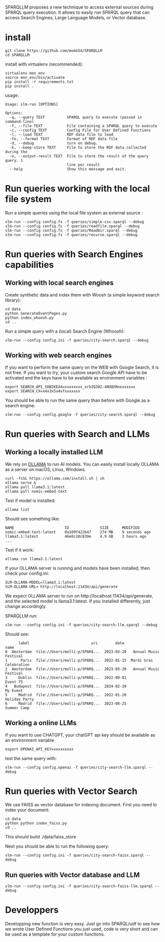 SPARQLLM proposes a new technique to access external sources during SPARQL query execution.
It allows to easily run SPARQL query that can access Search Engines, Large Language Models, or Vector database. 


# install

```
git clone https://github.com/momo54/SPARQLLM
cd SPARQLLM
```

install with virtualenv (recommended):
```
virtualenv mon_env
source mon_env/bin/activate
pip install -r requirements.txt
pip install .
```

usage:
```
Usage: slm-run [OPTIONS]

Options:
  -q, --query TEXT          SPARQL query to execute (passed in command-line)
  -f, --file TEXT           File containing a SPARQL query to execute
  -c, --config TEXT         Config File for User Defined Functions
  -l, --load TEXT           RDF data file to load
  -fo, --format TEXT        Format of RDF data file
  -d, --debug               turn on debug.
  -k, --keep-store TEXT     File to store the RDF data collected during the
  -o, --output-result TEXT  File to store the result of the query query. 1
                            line per result
  --help                    Show this message and exit.
```



# Run queries working with the local file system


Run a simple queries using the local file system as external source :
```
slm-run --config config.fs -f queries/simple-csv.sparql --debug
slm-run --config config.fs -f queries/readfile.sparql --debug
slm-run --config config.fs -f queries/ReadDir.sparql --debug
slm-run --config config.fs -f queries/recurse.sparql --debug
```

# Run queries with Search Engines capabilities



## Working with local search engines
Create synthetic data and index them with Woosh (a simple keyword search library):
```
cd data
python GenerateEventPages.py
python index_whoosh.py
cd .. 
```

Run a simple query with a (local) Search Engine (Whoosh):
```
slm-run --config config.ini -f queries/city-search.sparql --debug
```

## Working with web search engines

If you want to perform the same query on the WEB with Google Search, 
it is not free. If you want to try, your custom search Google API have
to be  activated and  the keys have to be available as environment variables :
```
export SEARCH_API_SOBIKE44=xxxxxxxx_orbIQ302-4NOQhRnxxxxxxx
export SEARCH_CX=x4x3x5x4xfxxxxxxx
```

You should be able to run the same query than before with Google
as a search engine.
```
slm-run --config config.google -f queries/city-search.sparql --debug
```


# Run queries with Search and LLMs

## Working a locally installed LLM

We rely on [OLLAMA](https://ollama.com/) to run AI models. You can easily install locally OLLAMA as a server on macOS, Linux, Windows.

```
curl -fsSL https://ollama.com/install.sh | sh
ollama serve &
ollama pull llama3.1:latest
ollama pull nomic-embed-text
```

Test if model is installed:
```
ollama list
```

Should see something like:
```
NAME                       ID              SIZE      MODIFIED      
nomic-embed-text:latest    0a109f422b47    274 MB    9 seconds ago    
llama3.1:latest            46e0c10c039e    4.9 GB    3 hours ago 
...
```

Test if it work:
```
ollama run llama3.1:latest
```


If your OLLAMA server is running and models have been installed, then check your config.ini:
```
SLM-OLLAMA-MODEL=llama3.1:latest
SLM-OLLAMA-URL= http://localhost:11434/api/generate
```
We expect OLLAMA server to run on http://localhost:11434/api/generate, and the selected model is llama3.1:latest. If you installed differently, just change accordingly.


SPARQLLM  run:
```
slm-run --config config.ini -f queries/city-search-llm.sparql --debug
```

Should see:
```
      label                            uri        date                    name
0  Amsterdam  file://Users/molli-p/SPARQ...  2023-03-20   Annual Music Festival
1      Paris  file://Users/molli-p/SPARQ...  2022-01-15  Mardi Gras Celebration
2  Amsterdam  file://Users/molli-p/SPARQ...  2023-03-20   Annual Music Festival
3     Dublin  file://Users/molli-p/SPARQ...  2022-09-01                Event 75
4   Budapest  file://Users/molli-p/SPARQ...  2024-02-20                My Event
5     Madrid  file://Users/molli-p/SPARQ...  2022-01-20           Holiday Party
6     Madrid  file://Users/molli-p/SPARQ...  2023-08-25             Summer Camp
```

## Working a online LLMs

If you want to use CHATGPT, your chatGPT api key should be available as an environment variable
```
export OPENAI_API_KEY=xxxxxxxxx
```

test the same query with:
```
slm-run --config config.openai -f queries/city-search-llm.sparql --debug
```

# Run queries with Vector Search

We use FAISS as vector database for indexing document.
First you need to index your document:
```
cd data
python python index_faiss.py 
cd ..
```

This should build ./data/faiss_store

Next you should be able to run the following query:
```
slm-run --config config.ini -f queries/city-search-faiss.sparql --debug
```

## Run queries with Vector database and LLM

```
slm-run --config config.ini -f queries/city-search-faiss-llm.sparql --debug
```


# Developpers

Developping new function is very easy. Just go into SPARQL/udf to see how we wrote User Defined Functions you just used, code is very short and can be used as a template for your custom functions. 
